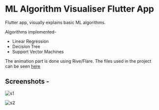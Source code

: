 # ML Algorithm Visualiser Flutter App
Flutter app, visually explains basic ML algorithms.

Algorithms implemented-
- Linear Regression
- Decision Tree
- Support Vector Machines

The animation part is done using Rive/Flare. The files used in the project can be seen [here](https://rive.app/a/k2maan/files/recent/all)


## Screenshots - 

![s1](https://user-images.githubusercontent.com/59442907/98372293-862ed780-2063-11eb-9528-2542e6991b0d.jpg)

![s2](https://user-images.githubusercontent.com/59442907/98373114-c773b700-2064-11eb-9739-e86ae7f0961d.jpg)



